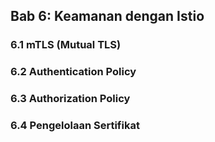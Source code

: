 ## Bab 6: Keamanan dengan Istio

### 6.1 mTLS (Mutual TLS)
### 6.2 Authentication Policy
### 6.3 Authorization Policy
### 6.4 Pengelolaan Sertifikat